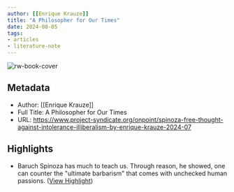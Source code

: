 ```yaml
---
author: [[Enrique Krauze]]
title: "A Philosopher for Our Times"
date: 2024-08-05
tags: 
- articles
- literature-note
---
```

![rw-book-cover](https://webapi.project-syndicate.org/library/23c6842e92f8c6b02e7c7e29d5c1b5b1.2-1-super.1.jpg)

## Metadata
- Author: [[Enrique Krauze]]
- Full Title: A Philosopher for Our Times
- URL: https://www.project-syndicate.org/onpoint/spinoza-free-thought-against-intolerance-illiberalism-by-enrique-krauze-2024-07

## Highlights
- Baruch Spinoza has much to teach us. Through reason, he showed, one can counter the "ultimate barbarism" that comes with unchecked human passions. ([View Highlight](https://read.readwise.io/read/01j4fsnb3ktvyyxm3b0hmrvmam))
